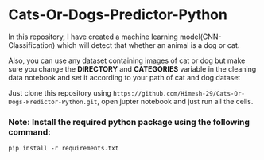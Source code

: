 # Cats-Or-Dogs-Predictor-Python

In this repository, I have created a machine learning model(CNN-Classification) which will detect that whether an animal is a dog or cat.
<p>Also, you can use any dataset containing images of cat or dog but make sure you change the <b>DIRECTORY</b> and <b>CATEGORIES</b> variable in the cleaning data notebook and set it according to your path of cat and dog dataset
 </p>
Just clone this repository using <code>https://github.com/Himesh-29/Cats-Or-Dogs-Predictor-Python.git</code>, open jupter notebook and just run all the cells.

### Note: Install the required python package using the following command:
```
pip install -r requirements.txt
```
